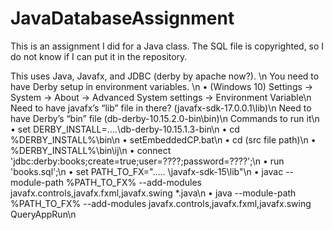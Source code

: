 # JavaDatabaseAssignment

This is an assignment I did for a Java class.
The SQL file is copyrighted, so I do not know if I can put it in the repository.

This uses Java, Javafx, and JDBC (derby by apache now?). \n
You need to have Derby setup in environment variables. \n
•	(Windows 10) Settings -> System -> About -> Advanced System settings -> Environment Variable\n
Need to have javafx’s “lib” file in there?  (javafx-sdk-17.0.0.1\lib)\n
Need to have Derby’s “bin” file (db-derby-10.15.2.0-bin\bin)\n
Commands to run it\n
•	set DERBY_INSTALL=….\db-derby-10.15.1.3-bin\n
•	cd %DERBY_INSTALL%\bin\n
•	setEmbeddedCP.bat\n
•	cd (src file path)\n
•	%DERBY_INSTALL%\bin\ij\n
•	connect 'jdbc:derby:books;create=true;user=????;password=????';\n
•	run 'books.sql';\n
•	set PATH_TO_FX="….. \javafx-sdk-15\lib"\n
•	javac --module-path %PATH_TO_FX% --add-modules javafx.controls,javafx.fxml,javafx.swing *.java\n
•	java --module-path %PATH_TO_FX% --add-modules javafx.controls,javafx.fxml,javafx.swing  QueryAppRun\n
